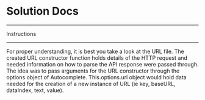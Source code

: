 # Solution Docs

<!-- You can include documentation, additional setup instructions, notes etc. here -->
 **************************
 Instructions
 *************************

 For proper understanding, it is best you take a look at the URL file. The created URL constructor function holds details of the HTTP request and needed information on how to parse the API response were passed through. 
 The idea was to pass arguments for the URL constructor through the options object of Autocomplete. This.options.url object would hold data needed for the creation of a new instance of URL (ie key, baseURL, dataIndex, text, value). 